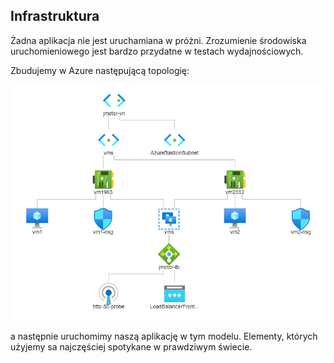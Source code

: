 ## Infrastruktura 

Żadna aplikacja nie jest uruchamiana w próżni. 
Zrozumienie środowiska uruchomieniowego jest bardzo przydatne w testach wydajnościowych.

Zbudujemy w Azure następującą topologię: 

![warstwy](../200_azure_infra/img/topology.png)

a następnie uruchomimy naszą aplikację w tym modelu.
Elementy, których użyjemy sa najczęściej spotykane w prawdziwym świecie. 

